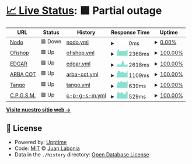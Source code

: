 # [📈 Live Status](https://demo.upptime.js.org): <!--live status--> **🟧 Partial outage**

<!--start: status pages-->
<!-- This summary is generated by Upptime (https://github.com/upptime/upptime) -->
<!-- Do not edit this manually, your changes will be overwritten -->
<!-- prettier-ignore -->
| URL | Status | History | Response Time | Uptime |
| --- | ------ | ------- | ------------- | ------ |
| <img alt="" src="https://icons.duckduckgo.com/ip3/www.101si.com.ar.ico" height="13"> [Nodo](https://www.101si.com.ar/) | 🟥 Down | [nodo.yml](https://github.com/juanLabonia/uptime/commits/HEAD/history/nodo.yml) | <details><summary><img alt="Response time graph" src="./graphs/nodo/response-time-week.png" height="20"> 0ms</summary><br><a href="https://demo.upptime.js.org/history/nodo"><img alt="Response time 799" src="https://img.shields.io/endpoint?url=https%3A%2F%2Fraw.githubusercontent.com%2FjuanLabonia%2Fuptime%2FHEAD%2Fapi%2Fnodo%2Fresponse-time.json"></a><br><a href="https://demo.upptime.js.org/history/nodo"><img alt="24-hour response time 0" src="https://img.shields.io/endpoint?url=https%3A%2F%2Fraw.githubusercontent.com%2FjuanLabonia%2Fuptime%2FHEAD%2Fapi%2Fnodo%2Fresponse-time-day.json"></a><br><a href="https://demo.upptime.js.org/history/nodo"><img alt="7-day response time 0" src="https://img.shields.io/endpoint?url=https%3A%2F%2Fraw.githubusercontent.com%2FjuanLabonia%2Fuptime%2FHEAD%2Fapi%2Fnodo%2Fresponse-time-week.json"></a><br><a href="https://demo.upptime.js.org/history/nodo"><img alt="30-day response time 447" src="https://img.shields.io/endpoint?url=https%3A%2F%2Fraw.githubusercontent.com%2FjuanLabonia%2Fuptime%2FHEAD%2Fapi%2Fnodo%2Fresponse-time-month.json"></a><br><a href="https://demo.upptime.js.org/history/nodo"><img alt="1-year response time 751" src="https://img.shields.io/endpoint?url=https%3A%2F%2Fraw.githubusercontent.com%2FjuanLabonia%2Fuptime%2FHEAD%2Fapi%2Fnodo%2Fresponse-time-year.json"></a></details> | <details><summary><a href="https://demo.upptime.js.org/history/nodo">0.00%</a></summary><a href="https://demo.upptime.js.org/history/nodo"><img alt="All-time uptime 84.97%" src="https://img.shields.io/endpoint?url=https%3A%2F%2Fraw.githubusercontent.com%2FjuanLabonia%2Fuptime%2FHEAD%2Fapi%2Fnodo%2Fuptime.json"></a><br><a href="https://demo.upptime.js.org/history/nodo"><img alt="24-hour uptime 0.00%" src="https://img.shields.io/endpoint?url=https%3A%2F%2Fraw.githubusercontent.com%2FjuanLabonia%2Fuptime%2FHEAD%2Fapi%2Fnodo%2Fuptime-day.json"></a><br><a href="https://demo.upptime.js.org/history/nodo"><img alt="7-day uptime 0.00%" src="https://img.shields.io/endpoint?url=https%3A%2F%2Fraw.githubusercontent.com%2FjuanLabonia%2Fuptime%2FHEAD%2Fapi%2Fnodo%2Fuptime-week.json"></a><br><a href="https://demo.upptime.js.org/history/nodo"><img alt="30-day uptime 56.53%" src="https://img.shields.io/endpoint?url=https%3A%2F%2Fraw.githubusercontent.com%2FjuanLabonia%2Fuptime%2FHEAD%2Fapi%2Fnodo%2Fuptime-month.json"></a><br><a href="https://demo.upptime.js.org/history/nodo"><img alt="1-year uptime 87.79%" src="https://img.shields.io/endpoint?url=https%3A%2F%2Fraw.githubusercontent.com%2FjuanLabonia%2Fuptime%2FHEAD%2Fapi%2Fnodo%2Fuptime-year.json"></a></details>
| <img alt="" src="https://icons.duckduckgo.com/ip3/ofishop.com.ico" height="13"> [Ofishop](https://ofishop.com/) | 🟩 Up | [ofishop.yml](https://github.com/juanLabonia/uptime/commits/HEAD/history/ofishop.yml) | <details><summary><img alt="Response time graph" src="./graphs/ofishop/response-time-week.png" height="20"> 2368ms</summary><br><a href="https://demo.upptime.js.org/history/ofishop"><img alt="Response time 2421" src="https://img.shields.io/endpoint?url=https%3A%2F%2Fraw.githubusercontent.com%2FjuanLabonia%2Fuptime%2FHEAD%2Fapi%2Fofishop%2Fresponse-time.json"></a><br><a href="https://demo.upptime.js.org/history/ofishop"><img alt="24-hour response time 2605" src="https://img.shields.io/endpoint?url=https%3A%2F%2Fraw.githubusercontent.com%2FjuanLabonia%2Fuptime%2FHEAD%2Fapi%2Fofishop%2Fresponse-time-day.json"></a><br><a href="https://demo.upptime.js.org/history/ofishop"><img alt="7-day response time 2368" src="https://img.shields.io/endpoint?url=https%3A%2F%2Fraw.githubusercontent.com%2FjuanLabonia%2Fuptime%2FHEAD%2Fapi%2Fofishop%2Fresponse-time-week.json"></a><br><a href="https://demo.upptime.js.org/history/ofishop"><img alt="30-day response time 2653" src="https://img.shields.io/endpoint?url=https%3A%2F%2Fraw.githubusercontent.com%2FjuanLabonia%2Fuptime%2FHEAD%2Fapi%2Fofishop%2Fresponse-time-month.json"></a><br><a href="https://demo.upptime.js.org/history/ofishop"><img alt="1-year response time 2423" src="https://img.shields.io/endpoint?url=https%3A%2F%2Fraw.githubusercontent.com%2FjuanLabonia%2Fuptime%2FHEAD%2Fapi%2Fofishop%2Fresponse-time-year.json"></a></details> | <details><summary><a href="https://demo.upptime.js.org/history/ofishop">100.00%</a></summary><a href="https://demo.upptime.js.org/history/ofishop"><img alt="All-time uptime 99.81%" src="https://img.shields.io/endpoint?url=https%3A%2F%2Fraw.githubusercontent.com%2FjuanLabonia%2Fuptime%2FHEAD%2Fapi%2Fofishop%2Fuptime.json"></a><br><a href="https://demo.upptime.js.org/history/ofishop"><img alt="24-hour uptime 100.00%" src="https://img.shields.io/endpoint?url=https%3A%2F%2Fraw.githubusercontent.com%2FjuanLabonia%2Fuptime%2FHEAD%2Fapi%2Fofishop%2Fuptime-day.json"></a><br><a href="https://demo.upptime.js.org/history/ofishop"><img alt="7-day uptime 100.00%" src="https://img.shields.io/endpoint?url=https%3A%2F%2Fraw.githubusercontent.com%2FjuanLabonia%2Fuptime%2FHEAD%2Fapi%2Fofishop%2Fuptime-week.json"></a><br><a href="https://demo.upptime.js.org/history/ofishop"><img alt="30-day uptime 100.00%" src="https://img.shields.io/endpoint?url=https%3A%2F%2Fraw.githubusercontent.com%2FjuanLabonia%2Fuptime%2FHEAD%2Fapi%2Fofishop%2Fuptime-month.json"></a><br><a href="https://demo.upptime.js.org/history/ofishop"><img alt="1-year uptime 99.94%" src="https://img.shields.io/endpoint?url=https%3A%2F%2Fraw.githubusercontent.com%2FjuanLabonia%2Fuptime%2FHEAD%2Fapi%2Fofishop%2Fuptime-year.json"></a></details>
| <img alt="" src="https://icons.duckduckgo.com/ip3/www.edgar.com.ar.ico" height="13"> [EDGAR](https://www.edgar.com.ar/) | 🟩 Up | [edgar.yml](https://github.com/juanLabonia/uptime/commits/HEAD/history/edgar.yml) | <details><summary><img alt="Response time graph" src="./graphs/edgar/response-time-week.png" height="20"> 2618ms</summary><br><a href="https://demo.upptime.js.org/history/edgar"><img alt="Response time 2075" src="https://img.shields.io/endpoint?url=https%3A%2F%2Fraw.githubusercontent.com%2FjuanLabonia%2Fuptime%2FHEAD%2Fapi%2Fedgar%2Fresponse-time.json"></a><br><a href="https://demo.upptime.js.org/history/edgar"><img alt="24-hour response time 1829" src="https://img.shields.io/endpoint?url=https%3A%2F%2Fraw.githubusercontent.com%2FjuanLabonia%2Fuptime%2FHEAD%2Fapi%2Fedgar%2Fresponse-time-day.json"></a><br><a href="https://demo.upptime.js.org/history/edgar"><img alt="7-day response time 2618" src="https://img.shields.io/endpoint?url=https%3A%2F%2Fraw.githubusercontent.com%2FjuanLabonia%2Fuptime%2FHEAD%2Fapi%2Fedgar%2Fresponse-time-week.json"></a><br><a href="https://demo.upptime.js.org/history/edgar"><img alt="30-day response time 2399" src="https://img.shields.io/endpoint?url=https%3A%2F%2Fraw.githubusercontent.com%2FjuanLabonia%2Fuptime%2FHEAD%2Fapi%2Fedgar%2Fresponse-time-month.json"></a><br><a href="https://demo.upptime.js.org/history/edgar"><img alt="1-year response time 2147" src="https://img.shields.io/endpoint?url=https%3A%2F%2Fraw.githubusercontent.com%2FjuanLabonia%2Fuptime%2FHEAD%2Fapi%2Fedgar%2Fresponse-time-year.json"></a></details> | <details><summary><a href="https://demo.upptime.js.org/history/edgar">100.00%</a></summary><a href="https://demo.upptime.js.org/history/edgar"><img alt="All-time uptime 99.95%" src="https://img.shields.io/endpoint?url=https%3A%2F%2Fraw.githubusercontent.com%2FjuanLabonia%2Fuptime%2FHEAD%2Fapi%2Fedgar%2Fuptime.json"></a><br><a href="https://demo.upptime.js.org/history/edgar"><img alt="24-hour uptime 100.00%" src="https://img.shields.io/endpoint?url=https%3A%2F%2Fraw.githubusercontent.com%2FjuanLabonia%2Fuptime%2FHEAD%2Fapi%2Fedgar%2Fuptime-day.json"></a><br><a href="https://demo.upptime.js.org/history/edgar"><img alt="7-day uptime 100.00%" src="https://img.shields.io/endpoint?url=https%3A%2F%2Fraw.githubusercontent.com%2FjuanLabonia%2Fuptime%2FHEAD%2Fapi%2Fedgar%2Fuptime-week.json"></a><br><a href="https://demo.upptime.js.org/history/edgar"><img alt="30-day uptime 100.00%" src="https://img.shields.io/endpoint?url=https%3A%2F%2Fraw.githubusercontent.com%2FjuanLabonia%2Fuptime%2FHEAD%2Fapi%2Fedgar%2Fuptime-month.json"></a><br><a href="https://demo.upptime.js.org/history/edgar"><img alt="1-year uptime 99.98%" src="https://img.shields.io/endpoint?url=https%3A%2F%2Fraw.githubusercontent.com%2FjuanLabonia%2Fuptime%2FHEAD%2Fapi%2Fedgar%2Fuptime-year.json"></a></details>
| <img alt="" src="https://icons.duckduckgo.com/ip3/cot.arba.gov.ar.ico" height="13"> [ARBA COT](https://cot.arba.gov.ar/TransporteBienes/SeguridadCliente/presentarRemitos.do) | 🟩 Up | [arba-cot.yml](https://github.com/juanLabonia/uptime/commits/HEAD/history/arba-cot.yml) | <details><summary><img alt="Response time graph" src="./graphs/arba-cot/response-time-week.png" height="20"> 1109ms</summary><br><a href="https://demo.upptime.js.org/history/arba-cot"><img alt="Response time 1414" src="https://img.shields.io/endpoint?url=https%3A%2F%2Fraw.githubusercontent.com%2FjuanLabonia%2Fuptime%2FHEAD%2Fapi%2Farba-cot%2Fresponse-time.json"></a><br><a href="https://demo.upptime.js.org/history/arba-cot"><img alt="24-hour response time 1052" src="https://img.shields.io/endpoint?url=https%3A%2F%2Fraw.githubusercontent.com%2FjuanLabonia%2Fuptime%2FHEAD%2Fapi%2Farba-cot%2Fresponse-time-day.json"></a><br><a href="https://demo.upptime.js.org/history/arba-cot"><img alt="7-day response time 1109" src="https://img.shields.io/endpoint?url=https%3A%2F%2Fraw.githubusercontent.com%2FjuanLabonia%2Fuptime%2FHEAD%2Fapi%2Farba-cot%2Fresponse-time-week.json"></a><br><a href="https://demo.upptime.js.org/history/arba-cot"><img alt="30-day response time 1304" src="https://img.shields.io/endpoint?url=https%3A%2F%2Fraw.githubusercontent.com%2FjuanLabonia%2Fuptime%2FHEAD%2Fapi%2Farba-cot%2Fresponse-time-month.json"></a><br><a href="https://demo.upptime.js.org/history/arba-cot"><img alt="1-year response time 1415" src="https://img.shields.io/endpoint?url=https%3A%2F%2Fraw.githubusercontent.com%2FjuanLabonia%2Fuptime%2FHEAD%2Fapi%2Farba-cot%2Fresponse-time-year.json"></a></details> | <details><summary><a href="https://demo.upptime.js.org/history/arba-cot">100.00%</a></summary><a href="https://demo.upptime.js.org/history/arba-cot"><img alt="All-time uptime 99.64%" src="https://img.shields.io/endpoint?url=https%3A%2F%2Fraw.githubusercontent.com%2FjuanLabonia%2Fuptime%2FHEAD%2Fapi%2Farba-cot%2Fuptime.json"></a><br><a href="https://demo.upptime.js.org/history/arba-cot"><img alt="24-hour uptime 100.00%" src="https://img.shields.io/endpoint?url=https%3A%2F%2Fraw.githubusercontent.com%2FjuanLabonia%2Fuptime%2FHEAD%2Fapi%2Farba-cot%2Fuptime-day.json"></a><br><a href="https://demo.upptime.js.org/history/arba-cot"><img alt="7-day uptime 100.00%" src="https://img.shields.io/endpoint?url=https%3A%2F%2Fraw.githubusercontent.com%2FjuanLabonia%2Fuptime%2FHEAD%2Fapi%2Farba-cot%2Fuptime-week.json"></a><br><a href="https://demo.upptime.js.org/history/arba-cot"><img alt="30-day uptime 98.38%" src="https://img.shields.io/endpoint?url=https%3A%2F%2Fraw.githubusercontent.com%2FjuanLabonia%2Fuptime%2FHEAD%2Fapi%2Farba-cot%2Fuptime-month.json"></a><br><a href="https://demo.upptime.js.org/history/arba-cot"><img alt="1-year uptime 99.59%" src="https://img.shields.io/endpoint?url=https%3A%2F%2Fraw.githubusercontent.com%2FjuanLabonia%2Fuptime%2FHEAD%2Fapi%2Farba-cot%2Fuptime-year.json"></a></details>
| <img alt="" src="https://icons.duckduckgo.com/ip3/tiendas.axoft.com.ico" height="13"> [Tango](https://tiendas.axoft.com/api/Aperture/dummy) | 🟩 Up | [tango.yml](https://github.com/juanLabonia/uptime/commits/HEAD/history/tango.yml) | <details><summary><img alt="Response time graph" src="./graphs/tango/response-time-week.png" height="20"> 639ms</summary><br><a href="https://demo.upptime.js.org/history/tango"><img alt="Response time 757" src="https://img.shields.io/endpoint?url=https%3A%2F%2Fraw.githubusercontent.com%2FjuanLabonia%2Fuptime%2FHEAD%2Fapi%2Ftango%2Fresponse-time.json"></a><br><a href="https://demo.upptime.js.org/history/tango"><img alt="24-hour response time 525" src="https://img.shields.io/endpoint?url=https%3A%2F%2Fraw.githubusercontent.com%2FjuanLabonia%2Fuptime%2FHEAD%2Fapi%2Ftango%2Fresponse-time-day.json"></a><br><a href="https://demo.upptime.js.org/history/tango"><img alt="7-day response time 639" src="https://img.shields.io/endpoint?url=https%3A%2F%2Fraw.githubusercontent.com%2FjuanLabonia%2Fuptime%2FHEAD%2Fapi%2Ftango%2Fresponse-time-week.json"></a><br><a href="https://demo.upptime.js.org/history/tango"><img alt="30-day response time 634" src="https://img.shields.io/endpoint?url=https%3A%2F%2Fraw.githubusercontent.com%2FjuanLabonia%2Fuptime%2FHEAD%2Fapi%2Ftango%2Fresponse-time-month.json"></a><br><a href="https://demo.upptime.js.org/history/tango"><img alt="1-year response time 696" src="https://img.shields.io/endpoint?url=https%3A%2F%2Fraw.githubusercontent.com%2FjuanLabonia%2Fuptime%2FHEAD%2Fapi%2Ftango%2Fresponse-time-year.json"></a></details> | <details><summary><a href="https://demo.upptime.js.org/history/tango">100.00%</a></summary><a href="https://demo.upptime.js.org/history/tango"><img alt="All-time uptime 99.46%" src="https://img.shields.io/endpoint?url=https%3A%2F%2Fraw.githubusercontent.com%2FjuanLabonia%2Fuptime%2FHEAD%2Fapi%2Ftango%2Fuptime.json"></a><br><a href="https://demo.upptime.js.org/history/tango"><img alt="24-hour uptime 100.00%" src="https://img.shields.io/endpoint?url=https%3A%2F%2Fraw.githubusercontent.com%2FjuanLabonia%2Fuptime%2FHEAD%2Fapi%2Ftango%2Fuptime-day.json"></a><br><a href="https://demo.upptime.js.org/history/tango"><img alt="7-day uptime 100.00%" src="https://img.shields.io/endpoint?url=https%3A%2F%2Fraw.githubusercontent.com%2FjuanLabonia%2Fuptime%2FHEAD%2Fapi%2Ftango%2Fuptime-week.json"></a><br><a href="https://demo.upptime.js.org/history/tango"><img alt="30-day uptime 100.00%" src="https://img.shields.io/endpoint?url=https%3A%2F%2Fraw.githubusercontent.com%2FjuanLabonia%2Fuptime%2FHEAD%2Fapi%2Ftango%2Fuptime-month.json"></a><br><a href="https://demo.upptime.js.org/history/tango"><img alt="1-year uptime 99.75%" src="https://img.shields.io/endpoint?url=https%3A%2F%2Fraw.githubusercontent.com%2FjuanLabonia%2Fuptime%2FHEAD%2Fapi%2Ftango%2Fuptime-year.json"></a></details>
| <img alt="" src="https://icons.duckduckgo.com/ip3/cpgsm.101si.com.ar.ico" height="13"> [C.P.G.S.M.](http://cpgsm.101si.com.ar:8001) | 🟩 Up | [c-p-g-s-m.yml](https://github.com/juanLabonia/uptime/commits/HEAD/history/c-p-g-s-m.yml) | <details><summary><img alt="Response time graph" src="./graphs/c-p-g-s-m/response-time-week.png" height="20"> 529ms</summary><br><a href="https://demo.upptime.js.org/history/c-p-g-s-m"><img alt="Response time 561" src="https://img.shields.io/endpoint?url=https%3A%2F%2Fraw.githubusercontent.com%2FjuanLabonia%2Fuptime%2FHEAD%2Fapi%2Fc-p-g-s-m%2Fresponse-time.json"></a><br><a href="https://demo.upptime.js.org/history/c-p-g-s-m"><img alt="24-hour response time 468" src="https://img.shields.io/endpoint?url=https%3A%2F%2Fraw.githubusercontent.com%2FjuanLabonia%2Fuptime%2FHEAD%2Fapi%2Fc-p-g-s-m%2Fresponse-time-day.json"></a><br><a href="https://demo.upptime.js.org/history/c-p-g-s-m"><img alt="7-day response time 529" src="https://img.shields.io/endpoint?url=https%3A%2F%2Fraw.githubusercontent.com%2FjuanLabonia%2Fuptime%2FHEAD%2Fapi%2Fc-p-g-s-m%2Fresponse-time-week.json"></a><br><a href="https://demo.upptime.js.org/history/c-p-g-s-m"><img alt="30-day response time 543" src="https://img.shields.io/endpoint?url=https%3A%2F%2Fraw.githubusercontent.com%2FjuanLabonia%2Fuptime%2FHEAD%2Fapi%2Fc-p-g-s-m%2Fresponse-time-month.json"></a><br><a href="https://demo.upptime.js.org/history/c-p-g-s-m"><img alt="1-year response time 560" src="https://img.shields.io/endpoint?url=https%3A%2F%2Fraw.githubusercontent.com%2FjuanLabonia%2Fuptime%2FHEAD%2Fapi%2Fc-p-g-s-m%2Fresponse-time-year.json"></a></details> | <details><summary><a href="https://demo.upptime.js.org/history/c-p-g-s-m">100.00%</a></summary><a href="https://demo.upptime.js.org/history/c-p-g-s-m"><img alt="All-time uptime 99.67%" src="https://img.shields.io/endpoint?url=https%3A%2F%2Fraw.githubusercontent.com%2FjuanLabonia%2Fuptime%2FHEAD%2Fapi%2Fc-p-g-s-m%2Fuptime.json"></a><br><a href="https://demo.upptime.js.org/history/c-p-g-s-m"><img alt="24-hour uptime 100.00%" src="https://img.shields.io/endpoint?url=https%3A%2F%2Fraw.githubusercontent.com%2FjuanLabonia%2Fuptime%2FHEAD%2Fapi%2Fc-p-g-s-m%2Fuptime-day.json"></a><br><a href="https://demo.upptime.js.org/history/c-p-g-s-m"><img alt="7-day uptime 100.00%" src="https://img.shields.io/endpoint?url=https%3A%2F%2Fraw.githubusercontent.com%2FjuanLabonia%2Fuptime%2FHEAD%2Fapi%2Fc-p-g-s-m%2Fuptime-week.json"></a><br><a href="https://demo.upptime.js.org/history/c-p-g-s-m"><img alt="30-day uptime 99.34%" src="https://img.shields.io/endpoint?url=https%3A%2F%2Fraw.githubusercontent.com%2FjuanLabonia%2Fuptime%2FHEAD%2Fapi%2Fc-p-g-s-m%2Fuptime-month.json"></a><br><a href="https://demo.upptime.js.org/history/c-p-g-s-m"><img alt="1-year uptime 99.66%" src="https://img.shields.io/endpoint?url=https%3A%2F%2Fraw.githubusercontent.com%2FjuanLabonia%2Fuptime%2FHEAD%2Fapi%2Fc-p-g-s-m%2Fuptime-year.json"></a></details>

<!--end: status pages-->

[**Visite nuestro sitio web →**](https://www.101si.com.ar/)

## 📄 License

- Powered by: [Upptime](https://github.com/upptime/upptime)
- Code: [MIT](./LICENSE) © [Juan Labonia](https://www2.101si.com.ar)
- Data in the `./history` directory: [Open Database License](https://opendatacommons.org/licenses/odbl/1-0/)
